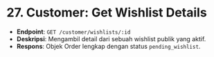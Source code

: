 # 27. Customer: Get Wishlist Details
- **Endpoint**: `GET /customer/wishlists/:id`
- **Deskripsi**: Mengambil detail dari sebuah wishlist publik yang aktif.
- **Respons**: Objek Order lengkap dengan status `pending_wishlist`.